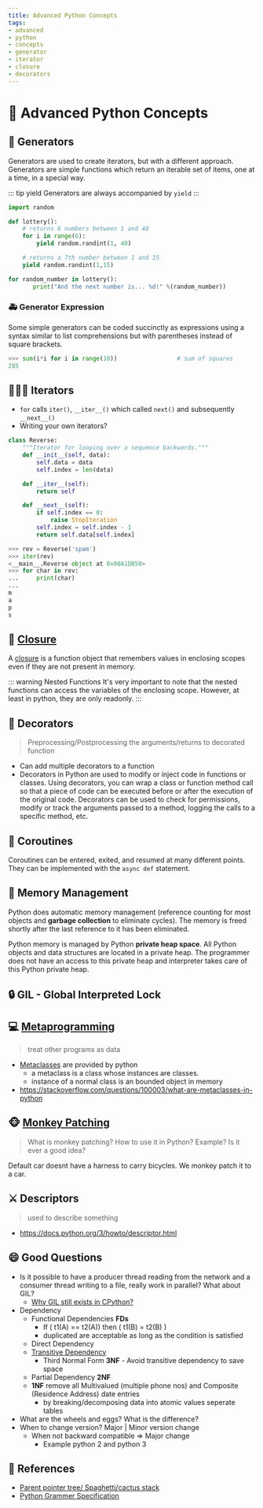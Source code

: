 ```yaml
---
title: Advanced Python Concepts
tags:
- advanced
- python
- concepts
- generator
- iterator
- closure
- decorators
---
```


# :eyes: Advanced Python Concepts

<TagLinks />

## :fire_engine: Generators

Generators are used to create iterators, but with a different approach.
Generators are simple functions which return an iterable set of items, one at a time, in a special way.

::: tip yield
Generators are always accompanied by `yield`
:::

```python
import random

def lottery():
    # returns 6 numbers between 1 and 40
    for i in range(6):
        yield random.randint(1, 40)

    # returns a 7th number between 1 and 15
    yield random.randint(1,15)

for random_number in lottery():
       print("And the next number is... %d!" %(random_number))
```

### :ambulance: Generator Expression

Some simple generators can be coded succinctly as expressions using a syntax similar to list comprehensions but with parentheses instead of square brackets.

```python
>>> sum(i*i for i in range(10))                 # sum of squares
285
```

## :family_man_girl_girl: Iterators

* `for` calls `iter()`, `__iter__()` which called `next()` and subsequently `__next__()`
* Writing your own iterators?

```python
class Reverse:
    """Iterator for looping over a sequence backwards."""
    def __init__(self, data):
        self.data = data
        self.index = len(data)

    def __iter__(self):
        return self

    def __next__(self):
        if self.index == 0:
            raise StopIteration
        self.index = self.index - 1
        return self.data[self.index]

>>> rev = Reverse('spam')
>>> iter(rev)
<__main__.Reverse object at 0x00A1DB50>
>>> for char in rev:
...     print(char)
...
m
a
p
s
```

## :diamond_shape_with_a_dot_inside: [Closure]

A [closure] is a function object that remembers values in enclosing scopes even if they are not present in memory.

::: warning Nested Functions
It's very important to note that the nested functions can access the variables of the enclosing scope.
However, at least in python, they are only readonly.
:::

## :crown: Decorators

> Preprocessing/Postprocessing the arguments/returns to decorated function

* Can add multiple decorators to a function
* Decorators in Python are used to modify or inject code in functions or classes. Using decorators, you can wrap a class or function method call so that a piece of code can be executed before or after the execution of the original code. Decorators can be used to check for permissions, modify or track the arguments passed to a method, logging the calls to a specific method, etc.

## :carousel_horse: Coroutines

Coroutines can be entered, exited, and resumed at many different points.
They can be implemented with the `async def` statement.

## :memo: Memory Management

Python does automatic memory management (reference counting for most objects and **garbage collection**
to eliminate cycles). The memory is freed shortly after the last reference to it has been eliminated.

Python memory is managed by Python **private heap space**. All Python objects and data structures are located in a private heap. The programmer does not have an access to this private heap and interpreter takes care of this Python private heap.

## :lock: GIL - Global Interpreted Lock


## :computer: [Metaprogramming]

> treat other programs as data

* [Metaclasses](https://en.wikipedia.org/wiki/Metaclass) are provided by python
  * a metaclass is a class whose instances are classes.
  * instance of a normal class is an bounded object in memory
* https://stackoverflow.com/questions/100003/what-are-metaclasses-in-python

## :monkey_face: [Monkey Patching]

> What is monkey patching? How to use it in Python? Example? Is it ever a good idea?

Default car doesnt have a harness to carry bicycles. We monkey patch it to a car.

## :crossed_swords: Descriptors

> used to describe something

* https://docs.python.org/3/howto/descriptor.html

## :smile: Good Questions

*  Is it possible to have a producer thread reading from the network and a consumer thread writing to a file, really work in parallel? What about GIL?
   * [Why GIL still exists in CPython?](https://wiki.python.org/moin/GlobalInterpreterLock)
* Dependency
  * Functional Dependencies **FDs**
    * If ( t1(A) == t2(A)) then ( t1(B) = t2(B) )
    * duplicated are acceptable as long as the condition is satisfied
  * Direct Dependency
  * [Transitive Dependency](https://en.wikipedia.org/wiki/Transitive_dependency)
    * Third Normal Form **3NF** - Avoid transitive dependency to save space
  * Partial Dependency **2NF**
  * **1NF** remove all Multivalued (multiple phone nos) and Composite (Residence Address) date entries
    * by breaking/decomposing data into atomic values seperate tables
* What are the wheels and eggs? What is the difference?
* When to change version? Major | Minor version change
  * When not backward compatible => Major change
    * Example python 2 and python 3


## :selfie: References

* [Parent pointer tree/ Spaghetti/cactus stack](https://en.wikipedia.org/wiki/Parent_pointer_tree)
* [Python Grammer Specification](https://docs.python.org/3/reference/grammar.html)




[closure]: https://en.wikipedia.org/wiki/Closure_(computer_programming)
[Metaprogramming]: https://en.wikipedia.org/wiki/Metaprogramming
[monkey patching]: https://en.wikipedia.org/wiki/Monkey_patch


